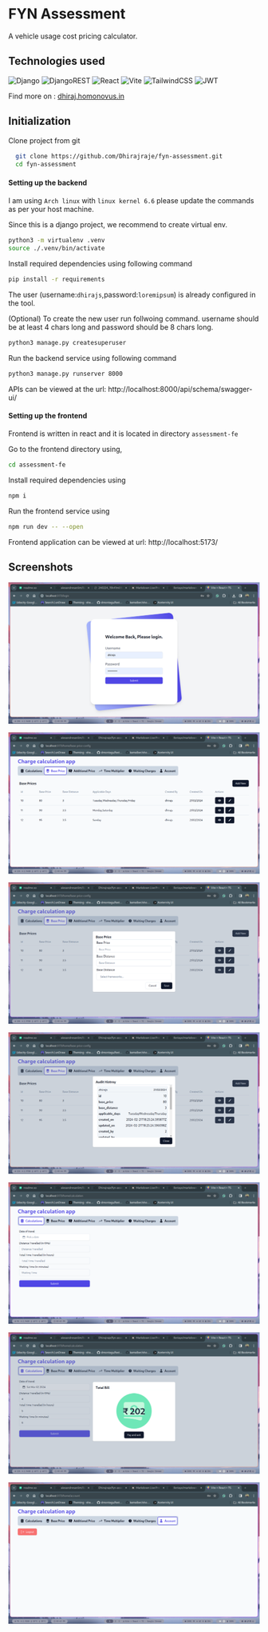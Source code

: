 
# FYN Assessment

A vehicle usage cost pricing calculator.




## Technologies used



![Django](https://img.shields.io/badge/django-%23092E20.svg?style=for-the-badge&logo=django&logoColor=white) ![DjangoREST](https://img.shields.io/badge/DJANGO-REST-ff1709?style=for-the-badge&logo=django&logoColor=white&color=ff1709&labelColor=gray) ![React](https://img.shields.io/badge/react-%2320232a.svg?style=for-the-badge&logo=react&logoColor=%2361DAFB) ![Vite](https://img.shields.io/badge/vite-%23646CFF.svg?style=for-the-badge&logo=vite&logoColor=white) ![TailwindCSS](https://img.shields.io/badge/tailwindcss-%2338B2AC.svg?style=for-the-badge&logo=tailwind-css&logoColor=white)
![JWT](https://img.shields.io/badge/JWT-black?style=for-the-badge&logo=JSON%20web%20tokens)


Find more on : [dhiraj.homonovus.in](https://dhiraj.homonovus.in/)
## Initialization

Clone project from git
```bash
  git clone https://github.com/Dhirajraje/fyn-assessment.git
  cd fyn-assessment
```



#### Setting up the backend

I am using `Arch linux` with `linux kernel 6.6` please update the commands as per your host machine. 

Since this is a django project, we recommend to create virtual env.

```bash
python3 -m virtualenv .venv
source ./.venv/bin/activate
```


Install required dependencies using following command

```bash
pip install -r requirements
```
The user (username:`dhirajs`,password:`loremipsum`) is already configured in the tool.

(Optional) To create the new user run follwoing command. username should be at least 4 chars long and password should be 8 chars long.

```bash
python3 manage.py createsuperuser
```

Run the backend service using following command

```bash
python3 manage.py runserver 8000
```
APIs can be viewed at the url: http://localhost:8000/api/schema/swagger-ui/


#### Setting up the frontend

Frontend is written in react and it is located in directory `assessment-fe`

Go to the frontend directory using,

```bash
cd assessment-fe
```

Install required dependencies using 

```bash
npm i
```

Run the frontend service using

```bash
npm run dev -- --open
```

Frontend application can be viewed at url: http://localhost:5173/


## Screenshots

![App Screenshot](https://raw.githubusercontent.com/Dhirajraje/fyn-assessment/master/screenshots/240224_15h41m04s_screenshot.png)



![App Screenshot](https://raw.githubusercontent.com/Dhirajraje/fyn-assessment/master/screenshots/240224_15h44m15s_screenshot.png)


![App Screenshot](https://raw.githubusercontent.com/Dhirajraje/fyn-assessment/master/screenshots/240224_15h44m29s_screenshot.png)



![App Screenshot](https://raw.githubusercontent.com/Dhirajraje/fyn-assessment/master/screenshots/240224_15h44m47s_screenshot.png)




![App Screenshot](https://raw.githubusercontent.com/Dhirajraje/fyn-assessment/master/screenshots/240224_15h45m03s_screenshot.png)


![App Screenshot](https://raw.githubusercontent.com/Dhirajraje/fyn-assessment/master/screenshots/240224_15h45m27s_screenshot.png)




![App Screenshot](https://raw.githubusercontent.com/Dhirajraje/fyn-assessment/master/screenshots/240224_15h43m36s_screenshot.png)